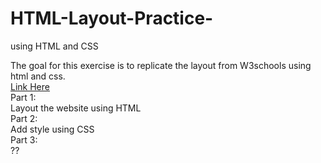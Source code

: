 # HTML-Layout-Practice-
using HTML and CSS 

The goal for this exercise is to replicate the layout from W3schools using html and css.</br>
[Link Here](https://www.w3schools.com/w3css/tryw3css_templates_gourmet_catering.htm) <br/>
Part 1: <br/>
Layout the website using HTML <br/>
Part 2: <br/>
Add style using CSS <br/> 
Part 3:<br/>
??
